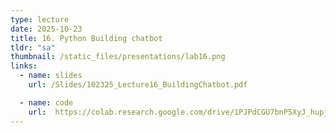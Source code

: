 ```yaml
---
type: lecture
date: 2025-10-23
title: 16. Python Building chatbot
tldr: "sa"
thumbnail: /static_files/presentations/lab16.png
links:
  - name: slides
    url: /Slides/102325_Lecture16_BuildingChatbot.pdf

  - name: code
    url:  https://colab.research.google.com/drive/1PJPdCGU7bnP5XyJ_hupjNczmdVVT38gM?usp=sharing
---
```

